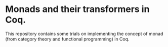 # Monads and their transformers in Coq.
This repository contains some trials on implementing the concept of monad (from category theory and functional programming) in Coq.
